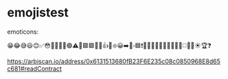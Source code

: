 # emojistest

emoticons:

😁😂😅😃😊✅😳🔴🎉🤷🏻🟢⚠️🤔🟪🟩🙈😉👍🤯❇️😀➡️🤣▫️🟦❗️🤦‍♂️🚐💸😜😱🔵😢😎🙃◻️📌😞☀️🏆❓

https://arbiscan.io/address/0x6131513680fB23F6E235c08c0850968E8d65c681#readContract
